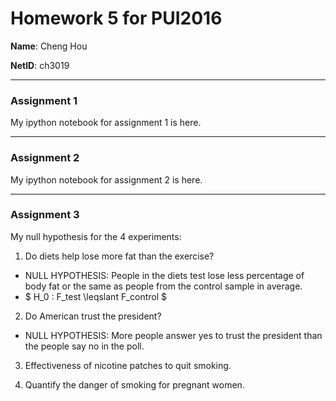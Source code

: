 # Homework 5 for PUI2016

**Name**: Cheng Hou

**NetID**: ch3019

---

### Assignment 1
My ipython notebook for assignment 1 is here.

---

### Assignment 2
My ipython notebook for assignment 2 is here.

---

### Assignment 3

My null hypothesis for the 4 experiments:

1. Do diets help lose more fat than the exercise?
  * NULL HYPOTHESIS: People in the diets test lose less percentage of body fat or the same as people from the control sample in average.
  * $ H_0 : F_test \leqslant F_control $

2. Do American trust the president?
  * NULL HYPOTHESIS: More people answer yes to trust the president than the people say no in the poll.

3. Effectiveness of nicotine patches to quit smoking.

4. Quantify the danger of smoking for pregnant women.
